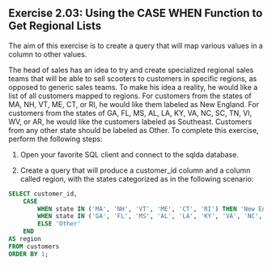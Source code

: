 ## Exercise 2.03: Using the CASE WHEN Function to Get Regional Lists

The aim of this exercise is to create a query that will map various values in a column to other values.

The head of sales has an idea to try and create specialized regional sales teams that will be able to sell scooters to customers in specific regions, as opposed to generic sales teams. To make his idea a reality, he would like a list of all customers mapped to regions. For customers from the states of MA, NH, VT, ME, CT, or RI, he would like them labeled as New England. For customers from the states of GA, FL, MS, AL, LA, KY, VA, NC, SC, TN, VI, WV, or AR, he would like the customers labeled as Southeast. Customers from any other state should be labeled as Other.
To complete this exercise, perform the following steps:

1. Open your favorite SQL client and connect to the sqlda database.

2. Create a query that will produce a customer_id column and a column called region, with the states categorized as in the following scenario:

```sql
SELECT customer_id,
    CASE
        WHEN state IN ('MA', 'NH', 'VT', 'ME', 'CT', 'RI') THEN 'New England'
        WHEN state IN ('GA', 'FL', 'MS', 'AL', 'LA', 'KY', 'VA', 'NC', 'SC', 'TN', 'VI', 'WV', 'AR') THEN 'Southeast'
        ELSE 'Other'
    END
AS region
FROM customers
ORDER BY 1;
```
